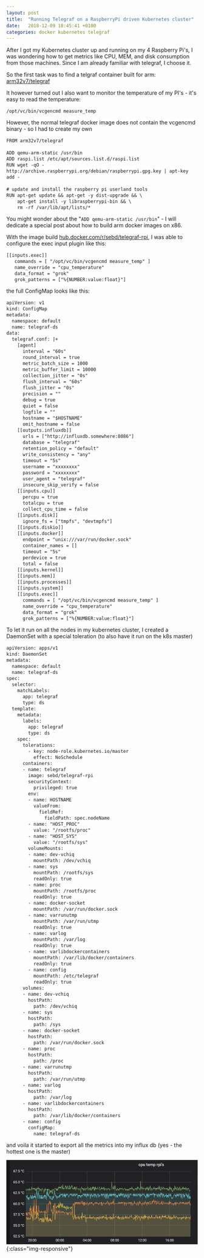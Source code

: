 ```yaml
---
layout: post
title:  "Running Telegraf on a RaspberryPi driven Kubernetes cluster"
date:   2018-12-09 18:45:41 +0100
categories: docker kubernetes telegraf
---
```


After I got my Kubernetes cluster up and running on my 4 Raspberry Pi's, I was wondering how to get metrics like CPU, MEM, and disk consumption from those machines. Since I am already familiar with telegraf, I choose it. <br>

So the first task was to find a telgraf container built for arm: [arm32v7/telegraf](https://hub.docker.com/r/arm32v7/telegraf/)

It however turned out I also want to monitor the temperature of my PI's - it's easy to read the temperature:

```
/opt/vc/bin/vcgencmd measure_temp
```

However, the normal telegraf docker image does not contain the vcgencmd binary - so I had to create my own

```
FROM arm32v7/telegraf

ADD qemu-arm-static /usr/bin
ADD raspi.list /etc/apt/sources.list.d/raspi.list
RUN wget -qO - http://archive.raspberrypi.org/debian/raspberrypi.gpg.key | apt-key add -

# update and install the raspberry pi userland tools
RUN apt-get update && apt-get -y dist-upgrade && \
    apt-get install -y libraspberrypi-bin && \
    rm -rf /var/lib/apt/lists/*
```

You might wonder about the "`ADD qemu-arm-static /usr/bin`" - I will dedicate a special post about how to build arm docker images on x86.


With the image build [hub.docker.com/r/sebd/telegraf-rpi](https://hub.docker.com/r/sebd/telegraf-rpi/), I was able to configure the exec input plugin like this:

```
[[inputs.exec]]
   commands = [ "/opt/vc/bin/vcgencmd measure_temp" ]
   name_override = "cpu_temperature"
   data_format = "grok"
   grok_patterns = ["%{NUMBER:value:float}"]
```

the full ConfigMap looks like this:

```
apiVersion: v1
kind: ConfigMap
metadata:
  namespace: default
  name: telegraf-ds
data:
  telegraf.conf: |+
    [agent]
      interval = "60s"
      round_interval = true
      metric_batch_size = 1000
      metric_buffer_limit = 10000
      collection_jitter = "0s"
      flush_interval = "60s"
      flush_jitter = "0s"
      precision = ""
      debug = true
      quiet = false
      logfile = ""
      hostname = "$HOSTNAME"
      omit_hostname = false
    [[outputs.influxdb]]
      urls = ["http://influxdb.somewhere:8086"]
      database = "telegraf"
      retention_policy = "default"
      write_consistency = "any"
      timeout = "5s"
      username = "xxxxxxxx"
      password = "xxxxxxxx"
      user_agent = "telegraf"
      insecure_skip_verify = false
    [[inputs.cpu]]
      percpu = true
      totalcpu = true
      collect_cpu_time = false
    [[inputs.disk]]
      ignore_fs = ["tmpfs", "devtmpfs"]
    [[inputs.diskio]]
    [[inputs.docker]]
      endpoint = "unix:///var/run/docker.sock"
      container_names = []
      timeout = "5s"
      perdevice = true
      total = false
    [[inputs.kernel]]
    [[inputs.mem]]
    [[inputs.processes]]
    [[inputs.system]]
    [[inputs.exec]]
      commands = [ "/opt/vc/bin/vcgencmd measure_temp" ]
      name_override = "cpu_temperature"
      data_format = "grok"
      grok_patterns = ["%{NUMBER:value:float}"]
```

To let it run on all the nodes in my kubernetes cluster, I created a DaemonSet with a special toleration (to also have it run on the k8s master)

```
apiVersion: apps/v1
kind: DaemonSet
metadata:
  namespace: default
  name: telegraf-ds
spec:
  selector:
    matchLabels:
      app: telegraf
      type: ds
  template:
    metadata:
      labels:
        app: telegraf
        type: ds
    spec:
      tolerations:
        - key: node-role.kubernetes.io/master
          effect: NoSchedule
      containers:
      - name: telegraf
        image: sebd/telegraf-rpi
        securityContext:
          privileged: true 
        env:
        - name: HOSTNAME
          valueFrom:
            fieldRef:
              fieldPath: spec.nodeName
        - name: "HOST_PROC"
          value: "/rootfs/proc"
        - name: "HOST_SYS"
          value: "/rootfs/sys"
        volumeMounts:
        - name: dev-vchiq
          mountPath: /dev/vchiq
        - name: sys
          mountPath: /rootfs/sys
          readOnly: true
        - name: proc
          mountPath: /rootfs/proc
          readOnly: true
        - name: docker-socket
          mountPath: /var/run/docker.sock
        - name: varrunutmp
          mountPath: /var/run/utmp
          readOnly: true
        - name: varlog
          mountPath: /var/log
          readOnly: true
        - name: varlibdockercontainers
          mountPath: /var/lib/docker/containers
          readOnly: true
        - name: config
          mountPath: /etc/telegraf
          readOnly: true
      volumes:
      - name: dev-vchiq
        hostPath:
          path: /dev/vchiq
      - name: sys
        hostPath:
          path: /sys
      - name: docker-socket
        hostPath:
          path: /var/run/docker.sock
      - name: proc
        hostPath:
          path: /proc
      - name: varrunutmp
        hostPath:
          path: /var/run/utmp
      - name: varlog
        hostPath:
          path: /var/log
      - name: varlibdockercontainers
        hostPath:
          path: /var/lib/docker/containers
      - name: config
        configMap:
          name: telegraf-ds
```

and voila it started to export all the metrics into my influx db (yes - the hottest one is the master)

![grafana-snapshot](/assets/images/grafana-rpi-temp.PNG){:class="img-responsive"}
